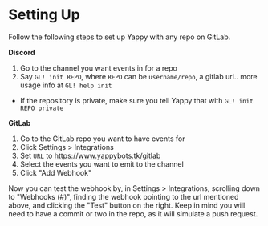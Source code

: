 # Setting Up

Follow the following steps to set up Yappy with any repo on GitLab.

**Discord**
1. Go to the channel you want events in for a repo
2. Say `GL! init REPO`, where `REPO` can be `username/repo`, a gitlab url.. more usage info at `GL! help init`
  - If the repository is private, make sure you tell Yappy that with `GL! init REPO private`

**GitLab**
1. Go to the GitLab repo you want to have events for
2. Click Settings > Integrations
3. Set `URL` to https://www.yappybots.tk/gitlab
4. Select the events you want to emit to the channel
5. Click "Add Webhook"

Now you can test the webhook by, in Settings > Integrations, scrolling down to "Webhooks (#)", finding the webhook pointing to the url mentioned above, and clicking the "Test" button on the right.
Keep in mind you will need to have a commit or two in the repo, as it will simulate a push request.
